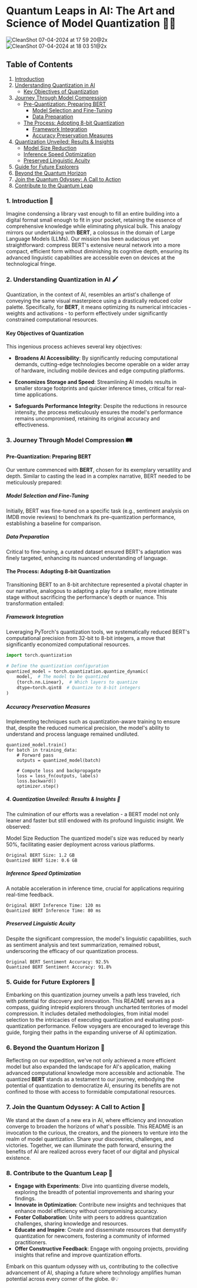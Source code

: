 # Quantum Leaps in AI: The Art and Science of Model Quantization 🚀🧠

![CleanShot 07-04-2024 at 17 59 20@2x](https://github.com/WHATDOESTHEFOXSAY2U/Quantization/assets/25818677/df3d1da3-b8d4-4114-8e86-737bab255d4b)
![CleanShot 07-04-2024 at 18 03 51@2x](https://github.com/WHATDOESTHEFOXSAY2U/Quantization/assets/25818677/b68ddb2f-43f0-4618-8245-6a5a5e542e50)


## Table of Contents
1. [Introduction](#introduction-)
2. [Understanding Quantization in AI](#understanding-quantization-in-ai-)
   - [Key Objectives of Quantization](#key-objectives-of-quantization)
3. [Journey Through Model Compression](#journey-through-model-compression-)
   - [Pre-Quantization: Preparing BERT](#pre-quantization-preparing-bert)
     - [Model Selection and Fine-Tuning](#model-selection-and-fine-tuning)
     - [Data Preparation](#data-preparation)
   - [The Process: Adopting 8-bit Quantization](#the-process-adopting-8-bit-quantization)
     - [Framework Integration](#framework-integration)
     - [Accuracy Preservation Measures](#accuracy-preservation-measures)
4. [Quantization Unveiled: Results & Insights](#quantization-unveiled-results--insights-)
   - [Model Size Reduction](#model-size-reduction)
   - [Inference Speed Optimization](#inference-speed-optimization)
   - [Preserved Linguistic Acuity](#preserved-linguistic-acuity)
5. [Guide for Future Explorers](#guide-for-future-explorers-)
6. [Beyond the Quantum Horizon](#beyond-the-quantum-horizon-)
7. [Join the Quantum Odyssey: A Call to Action](#join-the-quantum-odyssey-a-call-to-action-)
8. [Contribute to the Quantum Leap](#contribute-to-the-quantum-leap-)

### 1. Introduction 🌌

Imagine condensing a library vast enough to fill an entire building into a digital format small enough to fit in your pocket, retaining the essence of comprehensive knowledge while eliminating physical bulk. This analogy mirrors our undertaking with **BERT**, a colossus in the domain of Large Language Models (LLMs). Our mission has been audacious yet straightforward: compress BERT's extensive neural network into a more compact, efficient form without diminishing its cognitive depth, ensuring its advanced linguistic capabilities are accessible even on devices at the technological fringe.

### 2. Understanding Quantization in AI 🖌️

Quantization, in the context of AI, resembles an artist's challenge of conveying the same visual masterpiece using a drastically reduced color palette. Specifically, for **BERT**, it means optimizing its numerical intricacies - weights and activations - to perform effectively under significantly constrained computational resources.

#### Key Objectives of Quantization

This ingenious process achieves several key objectives:

- **Broadens AI Accessibility**: By significantly reducing computational demands, cutting-edge technologies become operable on a wider array of hardware, including mobile devices and edge computing platforms.

- **Economizes Storage and Speed**: Streamlining AI models results in smaller storage footprints and quicker inference times, critical for real-time applications.

- **Safeguards Performance Integrity**: Despite the reductions in resource intensity, the process meticulously ensures the model's performance remains uncompromised, retaining its original accuracy and effectiveness.

### 3. Journey Through Model Compression 🛤️

#### Pre-Quantization: Preparing BERT

Our venture commenced with **BERT**, chosen for its exemplary versatility and depth. Similar to casting the lead in a complex narrative, BERT needed to be meticulously prepared:

##### Model Selection and Fine-Tuning

Initially, BERT was fine-tuned on a specific task (e.g., sentiment analysis on IMDB movie reviews) to benchmark its pre-quantization performance, establishing a baseline for comparison.

##### Data Preparation

Critical to fine-tuning, a curated dataset ensured BERT's adaptation was finely targeted, enhancing its nuanced understanding of language.

#### The Process: Adopting 8-bit Quantization

Transitioning BERT to an 8-bit architecture represented a pivotal chapter in our narrative, analogous to adapting a play for a smaller, more intimate stage without sacrificing the performance's depth or nuance. This transformation entailed:

##### Framework Integration

Leveraging PyTorch's quantization tools, we systematically reduced BERT's computational precision from 32-bit to 8-bit integers, a move that significantly economized computational resources.

```python
import torch.quantization

# Define the quantization configuration
quantized_model = torch.quantization.quantize_dynamic(
    model,  # The model to be quantized
    {torch.nn.Linear},  # Which layers to quantize
    dtype=torch.qint8  # Quantize to 8-bit integers
)
```

##### Accuracy Preservation Measures
Implementing techniques such as quantization-aware training to ensure that, despite the reduced numerical precision, the model's ability to understand and process language remained undiluted.

```# Quantization-aware training
quantized_model.train()
for batch in training_data:
    # Forward pass
    outputs = quantized_model(batch)
    
    # Compute loss and backpropagate
    loss = loss_fn(outputs, labels)
    loss.backward()
    optimizer.step()
```

##### 4. Quantization Unveiled: Results & Insights 🌟
The culmination of our efforts was a revelation - a BERT model not only leaner and faster but still endowed with its profound linguistic insight. We observed:

Model Size Reduction
The quantized model's size was reduced by nearly 50%, facilitating easier deployment across various platforms.

```# Quantization-aware training
Original BERT Size: 1.2 GB
Quantized BERT Size: 0.6 GB
```

##### Inference Speed Optimization
A notable acceleration in inference time, crucial for applications requiring real-time feedback.

```
Original BERT Inference Time: 120 ms
Quantized BERT Inference Time: 80 ms
```

##### Preserved Linguistic Acuity
Despite the significant compression, the model's linguistic capabilities, such as sentiment analysis and text summarization, remained robust, underscoring the efficacy of our quantization process.

```
Original BERT Sentiment Accuracy: 92.5%
Quantized BERT Sentiment Accuracy: 91.8%
```

### 5. Guide for Future Explorers 🧭

Embarking on this quantization journey unveils a path less traveled, rich with potential for discovery and innovation. This README serves as a compass, guiding intrepid explorers through uncharted territories of model compression. It includes detailed methodologies, from initial model selection to the intricacies of executing quantization and evaluating post-quantization performance. Fellow voyagers are encouraged to leverage this guide, forging their paths in the expanding universe of AI optimization.

### 6. Beyond the Quantum Horizon 🌄

Reflecting on our expedition, we've not only achieved a more efficient model but also expanded the landscape for AI's application, making advanced computational knowledge more accessible and actionable. The quantized **BERT** stands as a testament to our journey, embodying the potential of quantization to democratize AI, ensuring its benefits are not confined to those with access to formidable computational resources.

### 7. Join the Quantum Odyssey: A Call to Action 🚀

We stand at the dawn of a new era in AI, where efficiency and innovation converge to broaden the horizons of what's possible. This README is an invocation to the curious, the creators, and the pioneers to venture into the realm of model quantization. Share your discoveries, challenges, and victories. Together, we can illuminate the path forward, ensuring the benefits of AI are realized across every facet of our digital and physical existence.

### 8. Contribute to the Quantum Leap 🤝

- **Engage with Experiments**: Dive into quantizing diverse models, exploring the breadth of potential improvements and sharing your findings.
- **Innovate in Optimization**: Contribute new insights and techniques that enhance model efficiency without compromising accuracy.
- **Foster Collaboration**: Unite with peers to address quantization challenges, sharing knowledge and resources.
- **Educate and Inspire**: Create and disseminate resources that demystify quantization for newcomers, fostering a community of informed practitioners.
- **Offer Constructive Feedback**: Engage with ongoing projects, providing insights that refine and improve quantization efforts.

Embark on this quantum odyssey with us, contributing to the collective advancement of AI, shaping a future where technology amplifies human potential across every corner of the globe. 🌐💡
